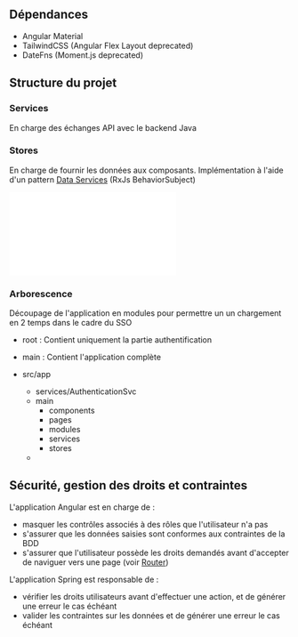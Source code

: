 ## Dépendances

- Angular Material
- TailwindCSS (Angular Flex Layout deprecated)
- DateFns (Moment.js deprecated)

## Structure du projet

### Services

En charge des échanges API avec le backend Java

### Stores

En charge de fournir les données aux composants.
Implémentation à l'aide d'un pattern [Data Services](https://blog.angular-university.io/how-to-build-angular2-apps-using-rxjs-observable-data-services-pitfalls-to-avoid/) (RxJs BehaviorSubject)

![Appels](Appels.md)

### Arborescence

Découpage de l'application en modules pour permettre un un chargement en 2 temps dans le cadre du SSO

- root : Contient uniquement la partie authentification
- main : Contient l'application complète

- src/app
	- services/AuthenticationSvc
	- main
		- components
		- pages
		- modules
		- services
		- stores
	- 
  
## Sécurité, gestion des droits et contraintes

L'application Angular est en charge de :

- masquer les contrôles associés à des rôles que l'utilisateur n'a pas
- s'assurer que les données saisies sont conformes aux contraintes de la BDD
- s'assurer que l'utilisateur possède les droits demandés avant d'accepter de naviguer vers une page (voir [Router](Router.md))

L'application Spring est responsable de :

- vérifier les droits utilisateurs avant d'effectuer une action, et de générer une erreur le cas échéant
- valider les contraintes sur les données et de générer une erreur le cas échéant